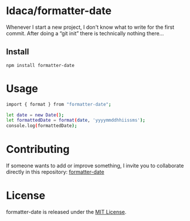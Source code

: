 # ldaca/formatter-date

Whenever I start a new project, I don't know what to write for the first commit. After doing a “git init” there is technically nothing there...

## Install

```npm
npm install formatter-date
```

# Usage

```bash
import { format } from "formatter-date";

let date = new Date();
let formattedDate = format(date, 'yyyymmddhhiissms');
console.log(formattedDate);
```

# Contributing

If someone wants to add or improve something, I invite you to collaborate directly in this repository: [formatter-date](https://github.com/Ldaca/formatter-date.git)

# License

formatter-date is released under the [MIT License](https://opensource.org/licenses/MIT).
